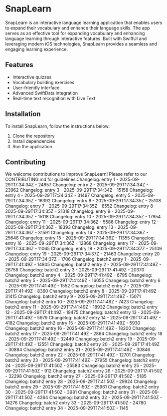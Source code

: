 # SnapLearn

SnapLearn is an interactive language learning application that enables users to expand their vocabulary and enhance their language skills. The app serves as an effective tool for expanding vocabulary and enhancing language learning through interactive features. Built with SwiftUI and leveraging modern iOS technologies, SnapLearn provides a seamless and engaging learning experience.

## Features

- Interactive quizzes
- Vocabulary building exercises
- User-friendly interface
- Advanced SwiftData integration
- Real-time text recognition with Live Text

## Installation

To install SnapLearn, follow the instructions below:

1. Clone the repository
2. Install dependencies
3. Run the application

## Contributing

We welcome contributions to improve SnapLearn! Please refer to our CONTRIBUTING.md for guidelines.Changelog: entry 1 - 2025-09-29T17:34:34Z - 24857
Changelog: entry 2 - 2025-09-29T17:34:34Z - 23962
Changelog: entry 3 - 2025-09-29T17:34:34Z - 15158
Changelog: entry 4 - 2025-09-29T17:34:34Z - 31497
Changelog: entry 5 - 2025-09-29T17:34:35Z - 16392
Changelog: entry 6 - 2025-09-29T17:34:35Z - 25108
Changelog: entry 7 - 2025-09-29T17:34:35Z - 8552
Changelog: entry 8 - 2025-09-29T17:34:35Z - 21318
Changelog: entry 9 - 2025-09-29T17:34:35Z - 15118
Changelog: entry 10 - 2025-09-29T17:34:35Z - 17954
Changelog: entry 11 - 2025-09-29T17:34:36Z - 5586
Changelog: entry 12 - 2025-09-29T17:34:36Z - 18393
Changelog: entry 13 - 2025-09-29T17:34:36Z - 31591
Changelog: entry 14 - 2025-09-29T17:34:36Z - 25648
Changelog: entry 15 - 2025-09-29T17:34:36Z - 11355
Changelog: entry 16 - 2025-09-29T17:34:36Z - 12868
Changelog: entry 17 - 2025-09-29T17:34:36Z - 11065
Changelog: entry 18 - 2025-09-29T17:34:37Z - 25109
Changelog: entry 19 - 2025-09-29T17:34:37Z - 21463
Changelog: entry 20 - 2025-09-29T17:34:37Z - 1706
Changelog: batch2 entry 1 - 2025-09-29T17:41:49Z - 14805
Changelog: batch2 entry 2 - 2025-09-29T17:41:49Z - 26758
Changelog: batch2 entry 3 - 2025-09-29T17:41:49Z - 20370
Changelog: batch2 entry 4 - 2025-09-29T17:41:49Z - 6795
Changelog: batch2 entry 5 - 2025-09-29T17:41:49Z - 16055
Changelog: batch2 entry 6 - 2025-09-29T17:41:49Z - 1552
Changelog: batch2 entry 7 - 2025-09-29T17:41:49Z - 8360
Changelog: batch2 entry 8 - 2025-09-29T17:41:49Z - 31415
Changelog: batch2 entry 9 - 2025-09-29T17:41:49Z - 15071
Changelog: batch2 entry 10 - 2025-09-29T17:41:49Z - 7423
Changelog: batch2 entry 11 - 2025-09-29T17:41:49Z - 18932
Changelog: batch2 entry 12 - 2025-09-29T17:41:49Z - 19475
Changelog: batch2 entry 13 - 2025-09-29T17:41:49Z - 5979
Changelog: batch2 entry 14 - 2025-09-29T17:41:49Z - 4182
Changelog: batch2 entry 15 - 2025-09-29T17:41:49Z - 5930
Changelog: batch2 entry 16 - 2025-09-29T17:41:49Z - 18200
Changelog: batch2 entry 17 - 2025-09-29T17:41:49Z - 2864
Changelog: batch2 entry 18 - 2025-09-29T17:41:49Z - 32449
Changelog: batch2 entry 19 - 2025-09-29T17:41:49Z - 12551
Changelog: batch2 entry 20 - 2025-09-29T17:41:49Z - 30884
Changelog: batch2 entry 21 - 2025-09-29T17:41:49Z - 30846
Changelog: batch2 entry 22 - 2025-09-29T17:41:49Z - 12701
Changelog: batch2 entry 23 - 2025-09-29T17:41:49Z - 27955
Changelog: batch2 entry 24 - 2025-09-29T17:41:50Z - 25583
Changelog: batch2 entry 25 - 2025-09-29T17:41:50Z - 912
Changelog: batch2 entry 26 - 2025-09-29T17:41:50Z - 32298
Changelog: batch2 entry 27 - 2025-09-29T17:41:50Z - 5185
Changelog: batch2 entry 28 - 2025-09-29T17:41:50Z - 29924
Changelog: batch2 entry 29 - 2025-09-29T17:41:50Z - 25961
Changelog: batch2 entry 30 - 2025-09-29T17:41:50Z - 3981
Changelog: batch2 entry 31 - 2025-09-29T17:41:50Z - 4364
Changelog: batch2 entry 32 - 2025-09-29T17:41:50Z - 14276
Changelog: batch2 entry 33 - 2025-09-29T17:41:50Z - 24780
Changelog: batch2 entry 34 - 2025-09-29T17:41:50Z - 1145
